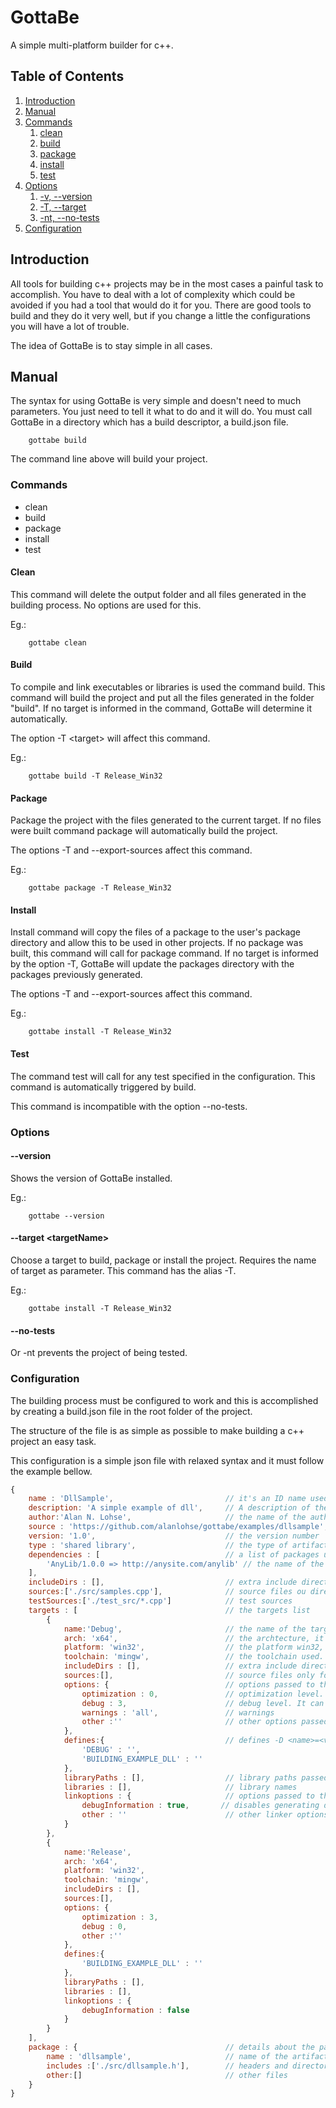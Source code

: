 # GottaBe
A simple multi-platform builder for c++.

## Table of Contents
1. [Introduction](#introduction)
2. [Manual](#manual)
3. [Commands](#commands)
    1. [clean](#clean)
    2. [build](#build)
    3. [package](#package)
    4. [install](#install)
    5. [test](#test)
4. [Options](#options)
    1. [-v, --version](#-version)
    2. [-T, --target](#-target-lt-targetname-gt-)
    4. [-nt, --no-tests](#-no-tests)
5. [Configuration](#configuration)

## Introduction

All tools for building c++ projects may be in the most cases a painful task to accomplish. You have to deal with a lot of complexity which could be avoided if you had a tool that would do it for you.
There are good tools to build and they do it very well, but if you change a little the configurations you will have a lot of trouble.

The idea of GottaBe is to stay simple in all cases.

## Manual

The syntax for using GottaBe is very simple and doesn't need to much parameters. You just need to tell it what to do and it will do. You must call GottaBe in a directory which has a build descriptor, a build.json file.

```
    gottabe build
```
The command line above will build your project.

### Commands

* clean
* build
* package
* install
* test

#### Clean

This command will delete the output folder and all files generated in the building process.
No options are used for this.

Eg.:
```
    gottabe clean
```

#### Build

To compile and link executables or libraries is used the command build. This command will build the project and put all the files generated in the folder "build". If no target is informed in the command, GottaBe will determine it automatically.

The option -T &lt;target&gt; will affect this command.

Eg.:
```
    gottabe build -T Release_Win32
```

#### Package

Package the project with the files generated to the current target. If no files were built command package will automatically build the project.

The options -T and --export-sources affect this command.

Eg.:
```
    gottabe package -T Release_Win32
```

#### Install

Install command will copy the files of a package to the user's package directory and allow this to be used in other projects. If no package was built, this command will call for package command. If no target is informed by the option -T, GottaBe will update the packages directory with the packages previously generated.

The options -T and --export-sources affect this command.

Eg.:
```
    gottabe install -T Release_Win32
```

#### Test

The command test will call for any test specified in the configuration. This command is automatically triggered by build.

This command is incompatible with the option --no-tests.

### Options

#### --version

Shows the version of GottaBe installed.

Eg.:
```
    gottabe --version
```

#### --target &lt;targetName&gt;

Choose a target to build, package or install the project. Requires the name of target as parameter.
This command has the alias -T.

Eg.:
```
    gottabe install -T Release_Win32
```

#### --no-tests

Or -nt prevents the project of being tested.

### Configuration

The building process must be configured to work and this is accomplished by creating a build.json file in the root folder of the project.

The structure of the file is as simple as possible to make building a c++ project an easy task.

This configuration is a simple json file with relaxed syntax and it must follow the example bellow.

``` JavaScript
{
    name : 'DllSample',                         // it's an ID name used to identify the package and the project
    description: 'A simple example of dll',     // A description of the project
    author:'Alan N. Lohse',                     // the name of the author
    source : 'https://github.com/alanlohse/gottabe/examples/dllsample', // the address of the source code repository
    version: '1.0',                             // the version number
    type : 'shared library',                    // the type of artifact generated it can be 'shared library', 'static library' ou 'executable'
    dependencies : [                            // a list of packages used to build
        'AnyLib/1.0.0 => http://anysite.com/anylib' // the name of the package followed by its version the mask '=>' and the site are not required, but necessary if you want GottaBe to get them from the web.
    ],
    includeDirs : [],                           // extra include directories
    sources:['./src/samples.cpp'],              // source files ou directories
    testSources:['./test_src/*.cpp']            // test sources
    targets : [                                 // the targets list
        {
            name:'Debug',                       // the name of the target
            arch: 'x64',                        // the archtecture, it can be x64 or x86
            platform: 'win32',                  // the platform win32, linux etc.
            toolchain: 'mingw',                 // the toolchain used. In the current version only mingw and msvc14 are available
            includeDirs : [],                   // extra include directories for this target
            sources:[],                         // source files only for this target
            options: {                          // options passed to the compiler
                optimization : 0,               // optimization level. It can be between 0 and 3
                debug : 3,                      // debug level. It can be between 0 and 3
                warnings : 'all',               // warnings
                other :''                       // other options passed directly to the compiler
            },
            defines:{                           // defines -D <name>=<value>
                'DEBUG' : '',
                'BUILDING_EXAMPLE_DLL' : ''
            },
            libraryPaths : [],                  // library paths passed to the linker
            libraries : [],                     // library names
            linkoptions : {                     // options passed to the linker
                debugInformation : true,       // disables generating debug information. Default is true
                other : ''                      // other linker options
            }
        },
        {
            name:'Release',
            arch: 'x64',
            platform: 'win32',
            toolchain: 'mingw',
            includeDirs : [],
            sources:[],
            options: {
                optimization : 3,
                debug : 0,
                other :''
            },
            defines:{
                'BUILDING_EXAMPLE_DLL' : ''
            },
            libraryPaths : [],
            libraries : [],
            linkoptions : {
                debugInformation : false
            }
        }
    ], 
    package : {                                 // details about the package
        name : 'dllsample',                     // name of the artifact
        includes :['./src/dllsample.h'],        // headers and directories to be packaged as include
        other:[]                                // other files
    }
}
```
